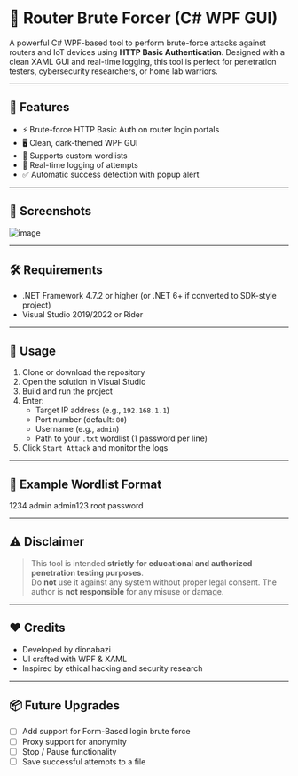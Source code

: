 # 🔐 Router Brute Forcer (C# WPF GUI)

A powerful C# WPF-based tool to perform brute-force attacks against routers and IoT devices using **HTTP Basic Authentication**. Designed with a clean XAML GUI and real-time logging, this tool is perfect for penetration testers, cybersecurity researchers, or home lab warriors.

---

## 🚀 Features

- ⚡ Brute-force HTTP Basic Auth on router login portals
- 🖥️ Clean, dark-themed WPF GUI
- 📄 Supports custom wordlists
- 🧠 Real-time logging of attempts
- ✅ Automatic success detection with popup alert

---

## 📸 Screenshots

![image](https://github.com/user-attachments/assets/579e25b4-3b1c-4f28-82a5-968127deda07)

---

## 🛠️ Requirements

- .NET Framework 4.7.2 or higher (or .NET 6+ if converted to SDK-style project)
- Visual Studio 2019/2022 or Rider

---

## 🧾 Usage

1. Clone or download the repository
2. Open the solution in Visual Studio
3. Build and run the project
4. Enter:
    - Target IP address (e.g., `192.168.1.1`)
    - Port number (default: `80`)
    - Username (e.g., `admin`)
    - Path to your `.txt` wordlist (1 password per line)
5. Click `Start Attack` and monitor the logs

---

## 📁 Example Wordlist Format

1234 admin admin123 root password

---

## ⚠️ Disclaimer

> This tool is intended **strictly for educational and authorized penetration testing purposes**.  
> Do **not** use it against any system without proper legal consent. The author is **not responsible** for any misuse or damage.

---

## ❤️ Credits

- Developed by dionabazi
- UI crafted with WPF & XAML
- Inspired by ethical hacking and security research

---

## 📦 Future Upgrades

- [ ] Add support for Form-Based login brute force
- [ ] Proxy support for anonymity
- [ ] Stop / Pause functionality
- [ ] Save successful attempts to a file
